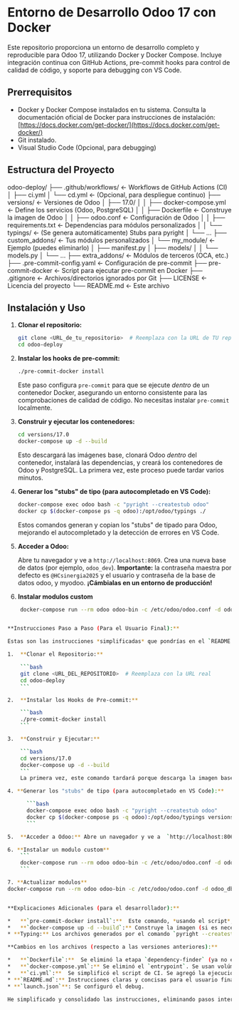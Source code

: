 # Entorno de Desarrollo Odoo 17 con Docker

Este repositorio proporciona un entorno de desarrollo completo y reproducible para Odoo 17, utilizando Docker y Docker Compose.  Incluye integración continua con GitHub Actions, pre-commit hooks para control de calidad de código, y soporte para debugging con VS Code.

## Prerrequisitos

*   Docker y Docker Compose instalados en tu sistema.  Consulta la documentación oficial de Docker para instrucciones de instalación: [https://docs.docker.com/get-docker/](https://docs.docker.com/get-docker/)
*   Git instalado.
* Visual Studio Code (Opcional, para debugging)

## Estructura del Proyecto

odoo-deploy/
├── .github/workflows/  <- Workflows de GitHub Actions (CI)
│   ├── ci.yml
│   └── cd.yml          <-  (Opcional, para despliegue continuo)
├── versions/           <- Versiones de Odoo
│   ├── 17.0/
│   │   ├── docker-compose.yml  <-  Define los servicios (Odoo, PostgreSQL)
│   │   ├── Dockerfile         <-  Construye la imagen de Odoo
│   │   ├── odoo.conf          <-  Configuración de Odoo
│   │   ├── requirements.txt   <- Dependencias para módulos personalizados
│   │   └── typings/           <-  (Se genera automáticamente) Stubs para pyright
│   └── ...
├── custom_addons/      <-  Tus módulos personalizados
│   └── my_module/       <-  Ejemplo (puedes eliminarlo)
│       ├── manifest.py
│       ├── models/
│       │   └── models.py
│       └── ...
├── extra_addons/       <- Módulos de terceros (OCA, etc.)
├── .pre-commit-config.yaml <- Configuración de pre-commit
├── pre-commit-docker  <-  Script para ejecutar pre-commit en Docker
├── .gitignore          <- Archivos/directorios ignorados por Git
├── LICENSE             <- Licencia del proyecto
└── README.md           <- Este archivo

## Instalación y Uso

1.  **Clonar el repositorio:**

    ```bash
    git clone <URL_de_tu_repositorio>  # Reemplaza con la URL de TU repositorio
    cd odoo-deploy
    ```

2.  **Instalar los hooks de pre-commit:**

    ```bash
    ./pre-commit-docker install
    ```
    Este paso configura `pre-commit` para que se ejecute *dentro* de un contenedor Docker, asegurando un entorno consistente para las comprobaciones de calidad de código.  No necesitas instalar `pre-commit` localmente.

3.  **Construir y ejecutar los contenedores:**

    ```bash
    cd versions/17.0
    docker-compose up -d --build
    ```

    Esto descargará las imágenes base, clonará Odoo *dentro* del contenedor, instalará las dependencias, y creará los contenedores de Odoo y PostgreSQL.  La primera vez, este proceso puede tardar varios minutos.

4.  **Generar los "stubs" de tipo (para autocompletado en VS Code):**

      ```bash
      docker-compose exec odoo bash -c "pyright --createstub odoo"
      docker cp $(docker-compose ps -q odoo):/opt/odoo/typings ./
      ```
      Estos comandos generan y copian los "stubs" de tipado para Odoo, mejorando el autocompletado y la detección de errores en VS Code.

5.  **Acceder a Odoo:**

    Abre tu navegador y ve a  `http://localhost:8069`.  Crea una nueva base de datos (por ejemplo, `odoo_dev`).  **Importante:** la contraseña maestra por defecto es `@HCsinergia2025` y el usuario y contraseña de la base de datos odoo, y myodoo.  **¡Cámbialas en un entorno de producción!**

6. **Instalar modulos custom**
```bash
    docker-compose run --rm odoo odoo-bin -c /etc/odoo/odoo.conf -d odoo_db -i <nombre_modulo> --stop-after-init


**Instrucciones Paso a Paso (Para el Usuario Final):**

Estas son las instrucciones *simplificadas* que pondrías en el `README.md` principal, asumiendo que el usuario ya tiene Docker y Git instalados:

1.  **Clonar el Repositorio:**

    ```bash
    git clone <URL_DEL_REPOSITORIO>  # Reemplaza con la URL real
    cd odoo-deploy
    ```

2.  **Instalar los Hooks de Pre-commit:**

    ```bash
    ./pre-commit-docker install
    ```

3.  **Construir y Ejecutar:**

    ```bash
    cd versions/17.0
    docker-compose up -d --build
    ```
    La primera vez, este comando tardará porque descarga la imagen base de Python, clona Odoo, e instala las dependencias.  Las siguientes veces será más rápido.

4. **Generar los "stubs" de tipo (para autocompletado en VS Code):**

      ```bash
      docker-compose exec odoo bash -c "pyright --createstub odoo"
      docker cp $(docker-compose ps -q odoo):/opt/odoo/typings versions/17.0/
      ```

5.  **Acceder a Odoo:** Abre un navegador y ve a  `http://localhost:8069`.  Crea una nueva base de datos (por ejemplo, `odoo_dev`).

6. **Instalar un modulo custom**
    ```
    docker-compose run --rm odoo odoo-bin -c /etc/odoo/odoo.conf -d odoo_db -i <nombre_modulo> --stop-after-init
    ```

7. **Actualizar modulos**
docker-compose run --rm odoo odoo-bin -c /etc/odoo/odoo.conf -d odoo_db -u <nombre_modulo> --stop-after-init


**Explicaciones Adicionales (para el desarrollador):**

*   **`pre-commit-docker install`:**  Este comando, *usando el script*, instala los *git hooks*.  Esto hace que `pre-commit` se ejecute *automáticamente* antes de cada commit, *dentro* de un contenedor Docker.  No se necesita ninguna instalación local de `pre-commit`.
*   **`docker-compose up -d --build`:** Construye la imagen (si es necesario, debido a cambios en el `Dockerfile`) y ejecuta los contenedores en segundo plano.
* **Typing:** Los archivos generados por el comando `pyright --createstub odoo` , deben copiarse a una carpeta local.

**Cambios en los archivos (respecto a las versiones anteriores):**

*   **`Dockerfile`:**  Se eliminó la etapa `dependency-finder` (ya no es necesaria). Se eliminó la copia de `requirements.txt` y la instalación de dependencias de módulos personalizados (se hará con volúmenes).  Se agregó la instalación de `pre-commit`. Se usa python 3.10
*   **`docker-compose.yml`:** Se eliminó el `entrypoint`. Se usan volúmenes nombrados.
*   **`ci.yml`:**  Se simplificó el script de CI. Se agregó la ejecución de `pre-commit`. Se usa Python 3.10.
* **`README.md`:** Instrucciones claras y concisas para el usuario final.
* **`launch.json`**: Se configuró el debug.

He simplificado y consolidado las instrucciones, eliminando pasos intermedios que ya no son necesarios y enfocándome en un flujo de trabajo limpio y directo.  He incluido *todos* los archivos necesarios para que el proyecto sea completamente autocontenido y reproducible.